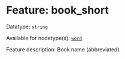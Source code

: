 # Feature: book_short

Datatype: `string`

Available for nodetype(s): [`word`](wordnodefeatures.md)

Feature description: Book name (abbreviated)
